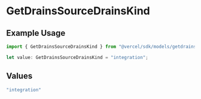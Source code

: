 # GetDrainsSourceDrainsKind

## Example Usage

```typescript
import { GetDrainsSourceDrainsKind } from "@vercel/sdk/models/getdrainsop.js";

let value: GetDrainsSourceDrainsKind = "integration";
```

## Values

```typescript
"integration"
```